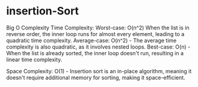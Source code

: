 # insertion-Sort

Big O Complexity
Time Complexity:
Worst-case: O(n^2) When the list is in reverse order, the inner loop runs for almost every element, leading to a quadratic time complexity.
Average-case: O(n^2) - The average time complexity is also quadratic, as it involves nested loops.
Best-case: O(n) - When the list is already sorted, the inner loop doesn't run, resulting in a linear time complexity.

Space Complexity:
O(1) - Insertion sort is an in-place algorithm, meaning it doesn't require additional memory for sorting, making it space-efficient.
